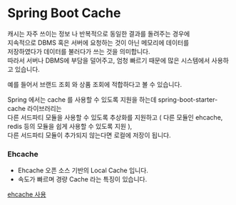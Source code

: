 # Spring Boot Cache

캐시는 자주 쓰이는 정보 나 반복적으로 동일한 결과를 돌려주는 경우에    
지속적으로 DBMS 혹은 서버에 요청하는 것이 아닌 메모리에 데이터를    
저장하였다가 데이터를 불러다가 쓰는 것을 의미합니다.   
따라서 서버나 DBMS에 부담을 덜어주고, 엄청 빠르기 때문에 많은 시스템에서 사용하고 있습니다.

예를 들어서 브랜드 조회 와 상품 조회에 적합하다고 볼 수 있습니다.

Spring 에서는 cache 를 사용할 수 있도록 지원을 하는데 spring-boot-starter-cache 라이브러리는   
다른 서드파티 모듈을 사용할 수 있도록 추상화를 지원하고 ( 다른 모듈인 ehcache, redis 등의 모듈을 쉽게 사용할 수 있도록 지원 ),   
다른 서드파티 모듈이 추가되지 않는다면 로컬에 저장이 됩니다.

### Ehcache 
- Ehcache 오픈 소스 기반의 Local Cache 입니다.
- 속도가 빠르며 경량 Cache 라는 특징이 있습니다.

[ehcache 사용](https://github.com/KyungJunNoh/spring-cache/tree/master/ehcache)
